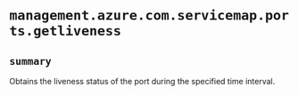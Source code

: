 # `management.azure.com.servicemap.ports.getliveness`

## `summary`
Obtains the liveness status of the port during the specified time interval.


